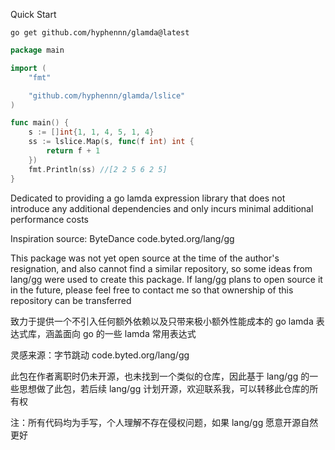 Quick Start

```shell
go get github.com/hyphennn/glamda@latest
```

```go
package main

import (
	"fmt"

	"github.com/hyphennn/glamda/lslice"
)

func main() {
	s := []int{1, 1, 4, 5, 1, 4}
	ss := lslice.Map(s, func(f int) int {
		return f + 1
	})
	fmt.Println(ss) //[2 2 5 6 2 5]
}
```

Dedicated to providing a go lamda expression library that does not introduce any additional dependencies and only incurs minimal additional performance costs



Inspiration source: ByteDance code.byted.org/lang/gg



This package was not yet open source at the time of the author's resignation, and also cannot find a similar repository, so some ideas from lang/gg were used to create this package. If lang/gg plans to open source it in the future, please feel free to contact me so that ownership of this repository can be transferred

致力于提供一个不引入任何额外依赖以及只带来极小额外性能成本的 go lamda 表达式库，涵盖面向 go 的一些 lamda 常用表达式

灵感来源：字节跳动 code.byted.org/lang/gg

此包在作者离职时仍未开源，也未找到一个类似的仓库，因此基于 lang/gg 的一些思想做了此包，若后续 lang/gg 计划开源，欢迎联系我，可以转移此仓库的所有权

注：所有代码均为手写，个人理解不存在侵权问题，如果 lang/gg 愿意开源自然更好
